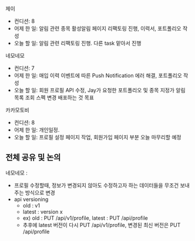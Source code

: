 
제이
- 컨디션: 8
- 어제 한 일: 알림  관련 종목  활성알림 페이지 리팩토링 진행, 이력서, 포트폴리오 작성 
- 오늘 할 일: 알림 관련 리팩토링 진행. 다른 task 맡아서 진행

네모네모
- 컨디션: 7
- 어제 한 일: 매입 이력 이벤트에 따른 Push Notification 에러 해결, 포트폴리오 작성 
- 오늘 할 일: 회원 프로필 API 수정, Jay가 요청한 포트폴리오 및 종목 지정가 알림 목록 조회 스펙 변경 배포하는 것 목표

카카모토비
- 컨디션: 8
- 어제 한 일: 개인일정.
- 오늘 할 일: 프로필 설정 페이지 작업, 회원가입 페이지 부분 오늘 마무리할 예정

## 전체 공유 및 논의
네모네모 :
- 프로필 수정할때, 정보가 변경되지 않아도 수정하고자 하는 데이터들을 무조건 보내주는 방식으로 변경
- api versioning
	- old : v1
	- latest : version x
	- ex) old : PUT /api/v1/profile, latest : PUT /api/profile
	- 추후에 latest 버전이 다시 PUT /api/v1/profile, 변경된 최신 버전은 PUT /api/profile

